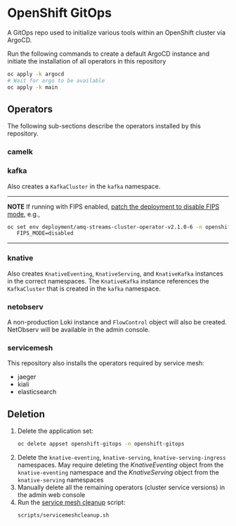 # OpenShift GitOps

A GitOps repo used to initialize various tools within an OpenShift cluster via ArgoCD.

Run the following commands to create a default ArgoCD instance and initiate the installation of all operators in this repository

```bash
oc apply -k argocd
# Wait for argo to be available
oc apply -k main
```

## Operators

The following sub-sections describe the operators installed by this repository.

### camelk

### kafka

Also creates a `KafkaCluster` in the `kafka` namespace.

---
**NOTE**
If running with FIPS enabled, [patch the deployment to disable FIPS mode](https://access.redhat.com/documentation/en-us/red_hat_amq_streams/2.1/html/release_notes_for_amq_streams_2.1_on_openshift/enhancements-str), e.g.,
```bash
oc set env deployment/amq-streams-cluster-operator-v2.1.0-6 -n openshift-operators \
   FIPS_MODE=disabled
```
---

### knative

Also creates `KnativeEventing`, `KnativeServing`, and `KnativeKafka` instances in the correct namespaces. The `KnativeKafka` instance references the `KafkaCluster` that is created in the `kafka` namespace.

### netobserv

A non-production Loki instance and `FlowControl` object will also be created. NetObserv will be available in the admin console.

### servicemesh

This repository also installs the operators required by service mesh:

* jaeger
* kiali
* elasticsearch

## Deletion

1. Delete the application set:
    ```bash
    oc delete appset openshift-gitops -n openshift-gitops
    ```
2. Delete the `knative-eventing`, `knative-serving`, `knative-serving-ingress` namespaces. May require deleting the *KnativeEventing* object from the `knative-eventing` namespace and the *KnativeServing* object from the `knative-serving` namespaces
3. Manually delete all the remaining operators (cluster service versions) in the admin web console
4. Run the [service mesh cleanup](https://docs.openshift.com/container-platform/latest/service_mesh/v2x/removing-ossm.html#ossm-remove-cleanup_removing-ossm) script:
    ```bash
    scripts/servicemeshcleanup.sh
    ```